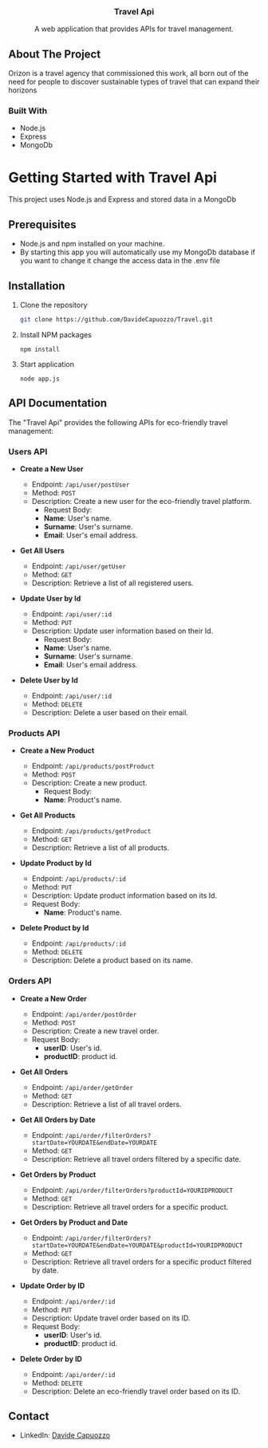 <br />
<div align="center">
  <h3 align="center">Travel Api</h3>

  <p align="center">
    A web application that provides APIs for travel management.
    <br />
  </p>
</div>

<!-- ABOUT THE PROJECT -->

## About The Project

Orizon is a travel agency that commissioned this work, all born out of the need for people to discover sustainable types of travel that can expand their horizons

### Built With

- Node.js
- Express
- MongoDb


# Getting Started with Travel Api

This project uses Node.js and Express and stored data in a MongoDb

## Prerequisites

- Node.js and npm installed on your machine.
- By starting this app you will automatically use my MongoDb database if you want to change it change the access data in the .env file

## Installation

1. Clone the repository

   ```sh
   git clone https://github.com/DavideCapuozzo/Travel.git

   ```

2. Install NPM packages

   ```
   npm install
   ```

3. Start application
   ```
   node app.js
   ```


<!-- API DOCUMENTATION -->

## API Documentation

The "Travel Api" provides the following APIs for eco-friendly travel management:

### Users API

- **Create a New User**

  - Endpoint: `/api/user/postUser`
  - Method: `POST`
  - Description: Create a new user for the eco-friendly travel platform.
    - Request Body:
    - **Name**: User's name.
    - **Surname**: User's surname.
    - **Email**: User's email address.

- **Get All Users**

  - Endpoint: `/api/user/getUser`
  - Method: `GET`
  - Description: Retrieve a list of all registered users.

- **Update User by Id**

  - Endpoint: `/api/user/:id`
  - Method: `PUT`
  - Description: Update user information based on their Id.
    - Request Body:
    - **Name**: User's name.
    - **Surname**: User's surname.
    - **Email**: User's email address.

- **Delete User by Id**
  - Endpoint: `/api/user/:id`
  - Method: `DELETE`
  - Description: Delete a user based on their email.

### Products API

- **Create a New Product**

  - Endpoint: `/api/products/postProduct`
  - Method: `POST`
  - Description: Create a new product.
    - Request Body:
    - **Name**: Product's name.

- **Get All Products**

  - Endpoint: `/api/products/getProduct`
  - Method: `GET`
  - Description: Retrieve a list of all products.

- **Update Product by Id**

  - Endpoint: `/api/products/:id`
  - Method: `PUT`
  - Description: Update product information based on its Id.
  - Request Body:
    - **Name**: Product's name.

- **Delete Product by Id**
  - Endpoint: `/api/products/:id`
  - Method: `DELETE`
  - Description: Delete a product based on its name.

### Orders API

- **Create a New Order**

  - Endpoint: `/api/order/postOrder`
  - Method: `POST`
  - Description: Create a new travel order.
  - Request Body:
    - **userID**: User's id.
    - **productID**: product id.

- **Get All Orders**

  - Endpoint: `/api/order/getOrder`
  - Method: `GET`
  - Description: Retrieve a list of all travel orders.

- **Get All Orders by Date**

  - Endpoint: `/api/order/filterOrders?startDate=YOURDATE&endDate=YOURDATE`
  - Method: `GET`
  - Description: Retrieve all travel orders filtered by a specific date.

- **Get Orders by Product**

  - Endpoint: `/api/order/filterOrders?productId=YOURIDPRODUCT`
  - Method: `GET`
  - Description: Retrieve all travel orders for a specific product.

- **Get Orders by Product and Date**

  - Endpoint: `/api/order/filterOrders?startDate=YOURDATE&endDate=YOURDATE&productId=YOURIDPRODUCT`
  - Method: `GET`
  - Description: Retrieve all travel orders for a specific product filtered by date.

- **Update Order by ID**

  - Endpoint: `/api/order/:id`
  - Method: `PUT`
  - Description: Update travel order based on its ID.
  - Request Body:
    - **userID**: User's id.
    - **productID**: product id.

- **Delete Order by ID**
  - Endpoint: `/api/order/:id`
  - Method: `DELETE`
  - Description: Delete an eco-friendly travel order based on its ID.

<!-- CONTACT -->

## Contact

- LinkedIn: [Davide Capuozzo](https://www.linkedin.com/in/davide-capuozzo-8468682a3/)

